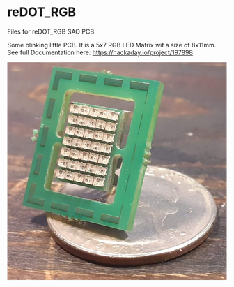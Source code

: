 # reDOT_RGB
Files for reDOT_RGB SAO PCB. 

Some blinking little PCB. It is a 5x7 RGB LED Matrix wit a size of 8x11mm.
See full Documentation here: 
https://hackaday.io/project/197898

![Image of PCB](images/3.jpg)

